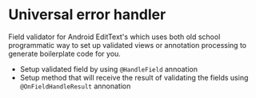 # Universal error handler

Field validator for Android EditText's which uses both old school programmatic way to set up validated views or annotation processing to generate boilerplate code for you.

  - Setup validated field by using `@HandleField` annoation
  - Setup method that will receive the result of validating the fields using `@OnFieldHandleResult` annonation
